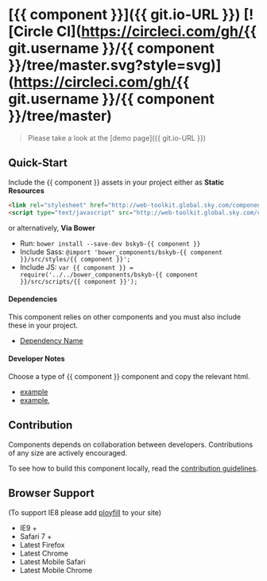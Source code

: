 [{{ component }}]({{ git.io-URL }})  [![Circle CI](https://circleci.com/gh/{{ git.username }}/{{ component }}/tree/master.svg?style=svg)](https://circleci.com/gh/{{ git.username }}/{{ component }}/tree/master)
========================

> Please take a look at the [demo page]({{ git.io-URL }})

## Quick-Start

Include the {{ component }} assets in your project either as **Static Resources**

```html
<link rel="stylesheet" href="http://web-toolkit.global.sky.com/components/{{ component }}/0.0.1/styles/{{ component }}.min.css" />
<script type="text/javascript" src="http://web-toolkit.global.sky.com/components/{{ component }}/0.0.1/scripts/{{ component }}.min.js"></script>
```

or alternatively, **Via Bower**

 * Run: `bower install --save-dev bskyb-{{ component }}`
 * Include Sass: `@import 'bower_components/bskyb-{{ component }}/src/styles/{{ component }}';`
 * Include JS: `var {{ component }} = require('../../bower_components/bskyb-{{ component }}/src/scripts/{{ component }}');`


#### Dependencies

This component relies on other components and you must also include these in your project.

 * [Dependency Name](https://github.com/skyglobal/DependencyName)

#### Developer Notes

Choose a type of {{ component }} component and copy the relevant html.
 * [example](demo/_includes/example.html)
 * [example](demo/_includes/example.html),

## Contribution

Components depends on collaboration between developers. Contributions of any size are actively encouraged.

To see how to build this component locally, read the [contribution guidelines](CONTRIBUTING.md).

## Browser Support

(To support IE8 please add [ployfill](https://github.com/skyglobal/polyfill) to your site)

 * IE9 +
 * Safari 7 +
 * Latest Firefox
 * Latest Chrome
 * Latest Mobile Safari
 * Latest Mobile Chrome

